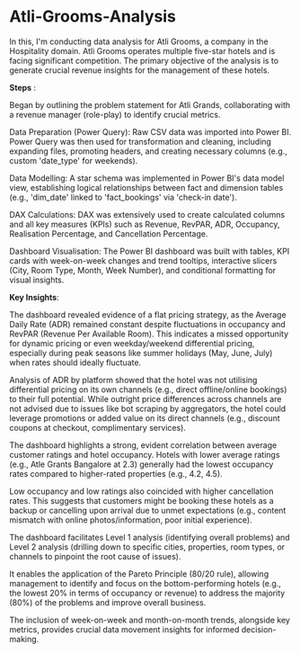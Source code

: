 # Atli-Grooms-Analysis
In this, I'm conducting data analysis for Atli Grooms, a company in the Hospitality domain. Atli Grooms operates multiple five-star hotels and is facing significant competition. The primary objective of the analysis is to generate crucial revenue insights for the management of these hotels.


**Steps** :

Began by outlining the problem statement for Atli Grands, collaborating with a revenue manager (role-play) to identify crucial metrics.

Data Preparation (Power Query): Raw CSV data was imported into Power BI. Power Query was then used for transformation and cleaning, including expanding files, promoting headers, and creating necessary columns (e.g., custom 'date_type' for weekends).

Data Modelling: A star schema was implemented in Power BI's data model view, establishing logical relationships between fact and dimension tables (e.g., 'dim_date' linked to 'fact_bookings' via 'check-in date').

DAX Calculations: DAX was extensively used to create calculated columns and all key measures (KPIs) such as Revenue, RevPAR, ADR, Occupancy, Realisation Percentage, and Cancellation Percentage.

Dashboard Visualisation: The Power BI dashboard was built with tables, KPI cards with week-on-week changes and trend tooltips, interactive slicers (City, Room Type, Month, Week Number), and conditional formatting for visual insights.


**Key Insights**:

The dashboard revealed evidence of a flat pricing strategy, as the Average Daily Rate (ADR) remained constant despite fluctuations in occupancy and RevPAR (Revenue Per Available Room). This indicates a missed opportunity for dynamic pricing or even weekday/weekend differential pricing, especially during peak seasons like summer holidays (May, June, July) when rates should ideally fluctuate.

Analysis of ADR by platform showed that the hotel was not utilising differential pricing on its own channels (e.g., direct offline/online bookings) to their full potential. While outright price differences across channels are not advised due to issues like bot scraping by aggregators, the hotel could leverage promotions or added value on its direct channels (e.g., discount coupons at checkout, complimentary services).

The dashboard highlights a strong, evident correlation between average customer ratings and hotel occupancy. Hotels with lower average ratings (e.g., Atle Grants Bangalore at 2.3) generally had the lowest occupancy rates compared to higher-rated properties (e.g., 4.2, 4.5).

Low occupancy and low ratings also coincided with higher cancellation rates. This suggests that customers might be booking these hotels as a backup or cancelling upon arrival due to unmet expectations (e.g., content mismatch with online photos/information, poor initial experience).

The dashboard facilitates Level 1 analysis (identifying overall problems) and Level 2 analysis (drilling down to specific cities, properties, room types, or channels to pinpoint the root cause of issues).

It enables the application of the Pareto Principle (80/20 rule), allowing management to identify and focus on the bottom-performing hotels (e.g., the lowest 20% in terms of occupancy or revenue) to address the majority (80%) of the problems and improve overall business.

The inclusion of week-on-week and month-on-month trends, alongside key metrics, provides crucial data movement insights for informed decision-making.
